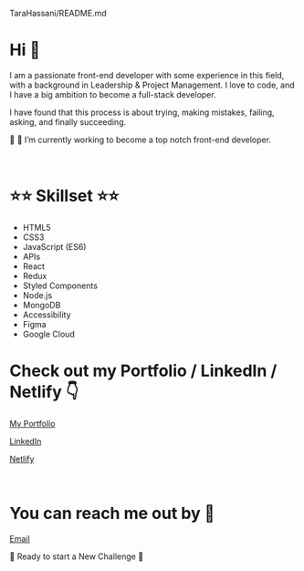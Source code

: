 
TaraHassani/README.md
# Hi 👋

 
I am a passionate front-end developer with some experience in this field, with a background in Leadership & Project Management.
I love to code, and I have a big ambition to become a full-stack developer.

I have found that this process is about trying, making mistakes, failing, asking, and finally succeeding. 
&nbsp;

🚀 🎯 I’m currently working to become a top notch front-end developer.


&nbsp;
&nbsp;
&nbsp;

# ⭐⭐ Skillset ⭐⭐

   * HTML5 
   * CSS3 
   * JavaScript (ES6) 
   * APIs
   * React
   * Redux
   * Styled Components
   * Node.js
   * MongoDB
   * Accessibility 
   * Figma
   * Google Cloud 
 &nbsp;
 &nbsp;
 &nbsp;

 
# Check out my Portfolio / LinkedIn / Netlify 👇
[My Portfolio](https://tara-hassani-portfolio.netlify.app/)

[LinkedIn](www.linkedin.com/in/tara-hassani-28383537)

[Netlify](https://app.netlify.com/teams/tara78-4yzzjs0/overview)

&nbsp;
# You can reach me out by 📧

 [Email](tara197801@gmail.com)
&nbsp;

 📣  Ready to start a New Challenge  📣 

